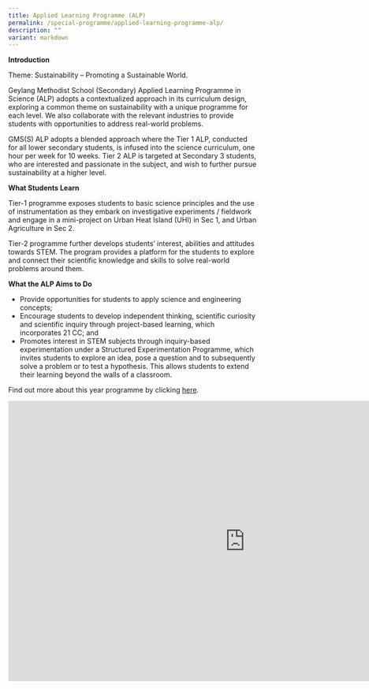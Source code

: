 ```yaml
---
title: Applied Learning Programme (ALP)
permalink: /special-programme/applied-learning-programme-alp/
description: ""
variant: markdown
---
```

**Introduction**

Theme: Sustainability – Promoting a Sustainable World.

Geylang Methodist School (Secondary) Applied Learning Programme in Science (ALP) adopts a contextualized approach in its curriculum design, exploring a common theme on sustainability with a unique programme for each level. We also collaborate with the relevant industries to provide students with opportunities to address real-world problems.

GMS(S) ALP adopts a blended approach where the Tier 1 ALP, conducted for all lower secondary students, is infused into the science curriculum, one hour per week for 10 weeks. Tier 2 ALP is targeted at Secondary 3 students, who are interested and passionate in the subject, and wish to further pursue sustainability at a higher level.

**What Students Learn**

Tier-1 programme exposes students to basic science principles and the use of instrumentation as they embark on investigative experiments / fieldwork and engage in a mini-project on Urban Heat Island (UHI) in Sec 1, and Urban Agriculture in Sec 2.

Tier-2 programme further develops students’ interest, abilities and attitudes towards STEM. The program provides a platform for the students to explore and connect their scientific knowledge and skills to solve real-world problems around them.

**What the ALP Aims to Do**

*   Provide opportunities for students to apply science and engineering concepts;
*   Encourage students to develop independent thinking, scientific curiosity and scientific inquiry through project-based learning, which incorporates 21 CC; and
*   Promotes interest in STEM subjects through inquiry-based experimentation under a Structured Experimentation Programme, which invites students to explore an idea, pose a question and to subsequently solve a problem or to test a hypothesis. This allows students to extend their learning beyond the walls of a classroom.

Find out more about this year programme by clicking [here](/files/2024/2024_ALP_writeup_for_Sch_website.pdf).




<iframe allowfullscreen="true" height="569" width="960" frameborder="0" src="https://docs.google.com/presentation/d/e/2PACX-1vSh56TqfAa3g4oS1jKfwxj0gGNkot9Skd7bYVe9ZI0hOLaJ4D9ZZo6__l7wKZkPWWXhIvv6X8jz5L6C/embed?start=true&amp;loop=true&amp;delayms=3000"></iframe>